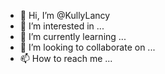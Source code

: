 - 👋 Hi, I’m @KullyLancy
- 👀 I’m interested in ...
- 🌱 I’m currently learning ...
- 💞️ I’m looking to collaborate on ...
- 📫 How to reach me ...

<!---
KullyLancy/KullyLancy is a ✨ special ✨ repository because its `README.md` (this file) appears on your GitHub profile.
You can click the Preview link to take a look at your changes.
--->
